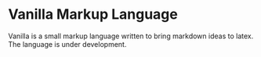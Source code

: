 Vanilla Markup Language
=======

Vanilla is a small markup language written to bring markdown ideas to latex. The language is under development.